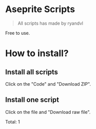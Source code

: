 # Aseprite Scripts

> All scripts has made by ryandvl

Free to use.

# How to install?
## Install all scripts
Click on the "Code" and "Download ZIP".

## Install one script
Click on the file and "Download raw file".

Total: 1
